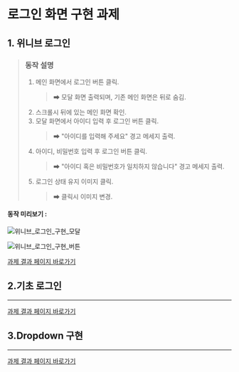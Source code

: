 # 로그인 화면 구현 과제

## 1. 위니브 로그인

> ### **동작 설명**
>
> 1.  메인 화면에서 로그인 버튼 클릭.
>     > ➡ 모달 화면 출력되며, 기존 메인 화면은 뒤로 숨김.
> 2.  스크롤시 뒤에 있는 메인 화면 확인.
> 3.  모달 화면에서 아이디 입력 후 로그인 버튼 클릭.
>     > ➡ "아이디를 입력해 주세요" 경고 메세지 출력.
> 4.  아이디, 비밀번호 입력 후 로그인 버튼 클릭.
>     > ➡ "아이디 혹은 비밀번호가 일치하지 않습니다" 경고 메세지 출력.
> 5.  로그인 상태 유지 이미지 클릭.
>     > ➡ 클릭시 이미지 변경.

#### 동작 미리보기 :

![위니브_로그인_구현_모달](https://user-images.githubusercontent.com/77476077/163758149-909171bf-4b0e-4956-8929-f3412d9c2748.gif)

![위니브_로그인_구현_버튼](https://user-images.githubusercontent.com/77476077/163758923-af0b5b57-fdac-4314-a73a-f3c5eb931e9a.gif)

[과제 결과 페이지 바로가기](https://aydenote.github.io/Login-Screen/%EC%9C%84%EB%8B%88%EB%B8%8C%20%EB%A1%9C%EA%B7%B8%EC%9D%B8%20%EA%B5%AC%ED%98%84/index.html)

## 2.기초 로그인

---

[과제 결과 페이지 바로가기]()

## 3.Dropdown 구현

---

[과제 결과 페이지 바로가기]()
